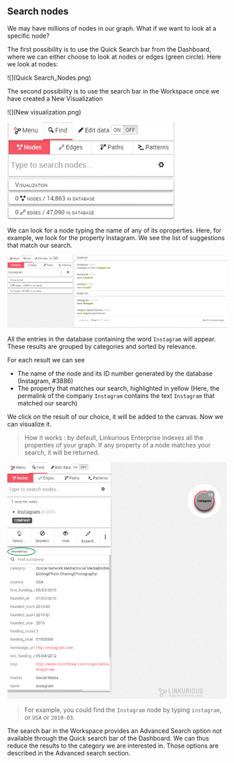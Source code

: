 ## Search nodes

We may have millions of nodes in our graph. What if we want to look at a specific node?

The first possibility is to use the Quick Search bar from the Dashboard, where we can either choose to look at nodes or edges (green circle). Here we look at nodes:

![](Quick Search_Nodes.png)

The second possibility is to use the search bar in the Workspace once we have created a New Visualization 

![](New visualization.png)

![](Find.png)

We can look for a node typing the name of any of its oproperties. Here, for example, we look for the property Instagram. We see the list of suggestions that match our search.

![](Find_Example.png)

All the entries in the database containing the word ```Instagram``` will appear. These results are grouped by categories and sorted by relevance.

For each result we can see
- The name of the node and its ID number generated by the database (Instagram, #3886)
- The property that matches our search, highlighted in yellow (Here, the permalink of the company ```Instagram``` contains the text ```Instagram``` that matched our search)



We click on the result of our choice, it will be added to the canvas. Now we can visualize it.

> How it works : by default, Linkurious Enterprise indexes all the properties of your graph. If any property of a node matches your search, it will be returned.

![](PropertiesCircle.png)

> For example, you could find the ```Instagram``` node by typing ```instagram```, or ```USA``` or ```2010-03```.




The search bar in the Workspace provides an Advanced Search option not available through the Quick search bar of the Dashboard. We can thus reduce the results to the category we are interested in. Those options are described in the Advanced search section.


